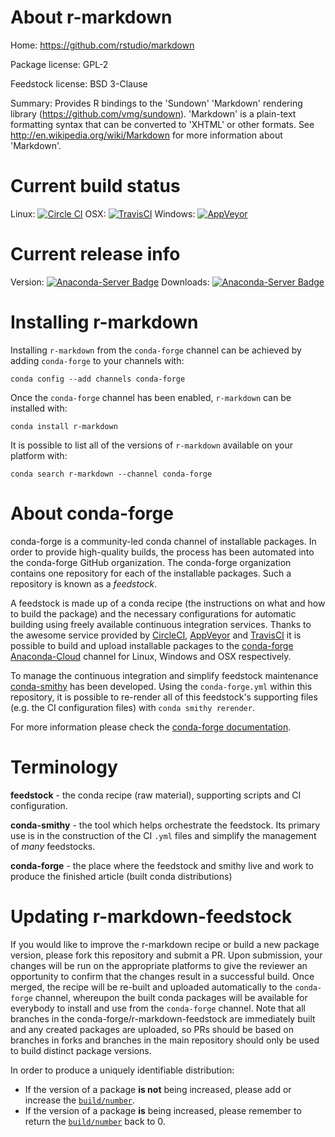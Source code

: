 About r-markdown
================

Home: https://github.com/rstudio/markdown

Package license: GPL-2

Feedstock license: BSD 3-Clause

Summary: Provides R bindings to the 'Sundown' 'Markdown' rendering library (https://github.com/vmg/sundown). 'Markdown' is a plain-text formatting syntax that can be converted to 'XHTML' or other formats. See http://en.wikipedia.org/wiki/Markdown for more information about 'Markdown'.



Current build status
====================

Linux: [![Circle CI](https://circleci.com/gh/conda-forge/r-markdown-feedstock.svg?style=shield)](https://circleci.com/gh/conda-forge/r-markdown-feedstock)
OSX: [![TravisCI](https://travis-ci.org/conda-forge/r-markdown-feedstock.svg?branch=master)](https://travis-ci.org/conda-forge/r-markdown-feedstock)
Windows: [![AppVeyor](https://ci.appveyor.com/api/projects/status/github/conda-forge/r-markdown-feedstock?svg=True)](https://ci.appveyor.com/project/conda-forge/r-markdown-feedstock/branch/master)

Current release info
====================
Version: [![Anaconda-Server Badge](https://anaconda.org/conda-forge/r-markdown/badges/version.svg)](https://anaconda.org/conda-forge/r-markdown)
Downloads: [![Anaconda-Server Badge](https://anaconda.org/conda-forge/r-markdown/badges/downloads.svg)](https://anaconda.org/conda-forge/r-markdown)

Installing r-markdown
=====================

Installing `r-markdown` from the `conda-forge` channel can be achieved by adding `conda-forge` to your channels with:

```
conda config --add channels conda-forge
```

Once the `conda-forge` channel has been enabled, `r-markdown` can be installed with:

```
conda install r-markdown
```

It is possible to list all of the versions of `r-markdown` available on your platform with:

```
conda search r-markdown --channel conda-forge
```


About conda-forge
=================

conda-forge is a community-led conda channel of installable packages.
In order to provide high-quality builds, the process has been automated into the
conda-forge GitHub organization. The conda-forge organization contains one repository
for each of the installable packages. Such a repository is known as a *feedstock*.

A feedstock is made up of a conda recipe (the instructions on what and how to build
the package) and the necessary configurations for automatic building using freely
available continuous integration services. Thanks to the awesome service provided by
[CircleCI](https://circleci.com/), [AppVeyor](http://www.appveyor.com/)
and [TravisCI](https://travis-ci.org/) it is possible to build and upload installable
packages to the [conda-forge](https://anaconda.org/conda-forge)
[Anaconda-Cloud](http://docs.anaconda.org/) channel for Linux, Windows and OSX respectively.

To manage the continuous integration and simplify feedstock maintenance
[conda-smithy](http://github.com/conda-forge/conda-smithy) has been developed.
Using the ``conda-forge.yml`` within this repository, it is possible to re-render all of
this feedstock's supporting files (e.g. the CI configuration files) with ``conda smithy rerender``.

For more information please check the [conda-forge documentation](https://conda-forge.org/docs/).

Terminology
===========

**feedstock** - the conda recipe (raw material), supporting scripts and CI configuration.

**conda-smithy** - the tool which helps orchestrate the feedstock.
                   Its primary use is in the construction of the CI ``.yml`` files
                   and simplify the management of *many* feedstocks.

**conda-forge** - the place where the feedstock and smithy live and work to
                  produce the finished article (built conda distributions)


Updating r-markdown-feedstock
=============================

If you would like to improve the r-markdown recipe or build a new
package version, please fork this repository and submit a PR. Upon submission,
your changes will be run on the appropriate platforms to give the reviewer an
opportunity to confirm that the changes result in a successful build. Once
merged, the recipe will be re-built and uploaded automatically to the
`conda-forge` channel, whereupon the built conda packages will be available for
everybody to install and use from the `conda-forge` channel.
Note that all branches in the conda-forge/r-markdown-feedstock are
immediately built and any created packages are uploaded, so PRs should be based
on branches in forks and branches in the main repository should only be used to
build distinct package versions.

In order to produce a uniquely identifiable distribution:
 * If the version of a package **is not** being increased, please add or increase
   the [``build/number``](http://conda.pydata.org/docs/building/meta-yaml.html#build-number-and-string).
 * If the version of a package **is** being increased, please remember to return
   the [``build/number``](http://conda.pydata.org/docs/building/meta-yaml.html#build-number-and-string)
   back to 0.